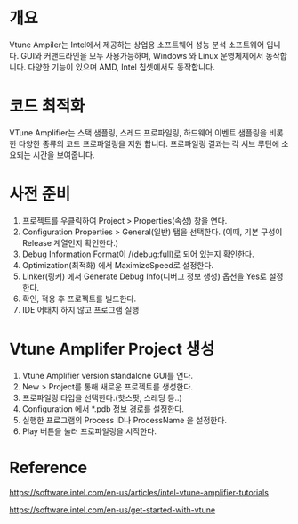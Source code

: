 # 개요
Vtune Ampiler는 Intel에서 제공하는 상업용 소프트웨어 성능 분석 소프트웨어 입니다. 
GUI와 커맨드라인을 모두 사용가능하며, Windows 와 Linux 운영체제에서 동작합니다. 
다양한 기능이 있으며 AMD, Intel 칩셋에서도 동작합니다.

# 코드 최적화
VTune Amplifier는 스택 샘플링, 스레드 프로파일링, 하드웨어 이벤트 샘플링을 비롯한 다양한 종류의 코드 프로파일링을 지원 합니다.
프로파일링 결과는 각 서브 루틴에 소요되는 시간을 보여줍니다.

# 사전 준비

1. 프로젝트를 우클릭하여 Project > Properties(속성) 창을 연다.
2. Configuration Properties > General(일반) 탭을 선택한다. (이때, 기본 구성이 Release 계열인지 확인한다.)
3. Debug Information Format이 /(debug:full)로 되어 있는지 확인한다.
4. Optimization(최적화) 에서 MaximizeSpeed로 설정한다.
5. Linker(링커) 에서 Generate Debug Info(디버그 정보 생성) 옵션을 Yes로 설정한다.
6. 확인, 적용 후 프로젝트를 빌드한다.
7. IDE 어태치 하지 않고 프로그램 실행

# Vtune Amplifer Project 생성

1. Vtune Amplifier version standalone GUI를 연다.
2. New > Project를 통해 새로운 프로젝트를 생성한다.
3. 프로파일링 타입을 선택한다.(핫스팟, 스레딩 등..)
4. Configuration 에서 *.pdb 정보 경로를 설정한다.
5. 실행한 프로그램의 Process ID나 ProcessName 을 설정한다.
6. Play 버튼을 눌러 프로파일링을 시작한다.

# Reference

https://software.intel.com/en-us/articles/intel-vtune-amplifier-tutorials

https://software.intel.com/en-us/get-started-with-vtune
